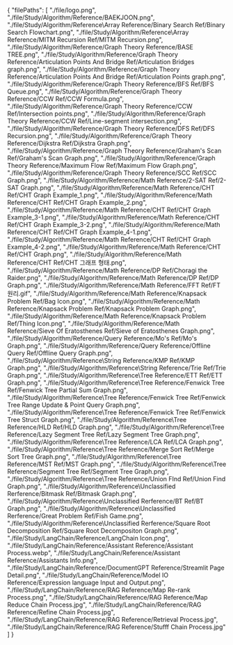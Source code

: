 {
  "filePaths": [
    "./file/logo.png",
    "./file/Study/Algorithm/Reference/BAEKJOON.png",
    "./file/Study/Algorithm/Reference\\Array Reference/Binary Search Ref/Binary Search Flowchart.png",
    "./file/Study/Algorithm/Reference\\Array Reference/MITM Recursion Ref/MITM Recursion.png",
    "./file/Study/Algorithm/Reference/Graph Theory Reference/BASE TREE.png",
    "./file/Study/Algorithm/Reference/Graph Theory Reference/Articulation Points And Bridge Ref/Articulation Bridges graph.png",
    "./file/Study/Algorithm/Reference/Graph Theory Reference/Articulation Points And Bridge Ref/Articulation Points graph.png",
    "./file/Study/Algorithm/Reference/Graph Theory Reference/BFS Ref/BFS Queue.png",
    "./file/Study/Algorithm/Reference/Graph Theory Reference/CCW Ref/CCW Formula.png",
    "./file/Study/Algorithm/Reference/Graph Theory Reference/CCW Ref/Intersection points.png",
    "./file/Study/Algorithm/Reference/Graph Theory Reference/CCW Ref/Line-segment intersection.png",
    "./file/Study/Algorithm/Reference/Graph Theory Reference/DFS Ref/DFS Recursion.png",
    "./file/Study/Algorithm/Reference/Graph Theory Reference/Dijkstra Ref/Dijkstra Graph.png",
    "./file/Study/Algorithm/Reference/Graph Theory Reference/Graham's Scan Ref/Graham's Scan Graph.png",
    "./file/Study/Algorithm/Reference/Graph Theory Reference/Maximum Flow Ref/Maximum Flow Graph.png",
    "./file/Study/Algorithm/Reference/Graph Theory Reference/SCC Ref/SCC Graph.png",
    "./file/Study/Algorithm/Reference/Math Reference/2-SAT Ref/2-SAT Graph.png",
    "./file/Study/Algorithm/Reference/Math Reference/CHT Ref/CHT Graph Example_1.png",
    "./file/Study/Algorithm/Reference/Math Reference/CHT Ref/CHT Graph Example_2.png",
    "./file/Study/Algorithm/Reference/Math Reference/CHT Ref/CHT Graph Example_3-1.png",
    "./file/Study/Algorithm/Reference/Math Reference/CHT Ref/CHT Graph Example_3-2.png",
    "./file/Study/Algorithm/Reference/Math Reference/CHT Ref/CHT Graph Example_4-1.png",
    "./file/Study/Algorithm/Reference/Math Reference/CHT Ref/CHT Graph Example_4-2.png",
    "./file/Study/Algorithm/Reference/Math Reference/CHT Ref/CHT Graph.png",
    "./file/Study/Algorithm/Reference/Math Reference/CHT Ref/CHT 그래프 형태.png",
    "./file/Study/Algorithm/Reference/Math Reference/DP Ref/Choragi the Raider.png",
    "./file/Study/Algorithm/Reference/Math Reference/DP Ref/DP Graph.png",
    "./file/Study/Algorithm/Reference/Math Reference/FFT Ref/FT 원리.gif",
    "./file/Study/Algorithm/Reference/Math Reference/Knapsack Problem Ref/Bag Icon.png",
    "./file/Study/Algorithm/Reference/Math Reference/Knapsack Problem Ref/Knapsack Problem Graph.png",
    "./file/Study/Algorithm/Reference/Math Reference/Knapsack Problem Ref/Thing Icon.png",
    "./file/Study/Algorithm/Reference/Math Reference/Sieve Of Eratosthenes Ref/Sieve of Eratosthenes Graph.png",
    "./file/Study/Algorithm/Reference/Query Reference/Mo's Ref/Mo's Graph.png",
    "./file/Study/Algorithm/Reference/Query Reference/Offline Query Ref/Offline Query Graph.png",
    "./file/Study/Algorithm/Reference\\String Reference/KMP Ref/KMP Graph.png",
    "./file/Study/Algorithm/Reference\\String Reference/Trie Ref/Trie Graph.png",
    "./file/Study/Algorithm/Reference\\Tree Reference/ETT Ref/ETT Graph.png",
    "./file/Study/Algorithm/Reference\\Tree Reference/Fenwick Tree Ref/Fenwick Tree Partial Sum Graph.png",
    "./file/Study/Algorithm/Reference\\Tree Reference/Fenwick Tree Ref/Fenwick Tree Range Update & Point Query Graph.png",
    "./file/Study/Algorithm/Reference\\Tree Reference/Fenwick Tree Ref/Fenwick Tree Struct Graph.png",
    "./file/Study/Algorithm/Reference\\Tree Reference/HLD Ref/HLD Graph.png",
    "./file/Study/Algorithm/Reference\\Tree Reference/Lazy Segment Tree Ref/Lazy Segment Tree Graph.png",
    "./file/Study/Algorithm/Reference\\Tree Reference/LCA Ref/LCA Graph.png",
    "./file/Study/Algorithm/Reference\\Tree Reference/Merge Sort Ref/Merge Sort Tree Graph.png",
    "./file/Study/Algorithm/Reference\\Tree Reference/MST Ref/MST Graph.png",
    "./file/Study/Algorithm/Reference\\Tree Reference/Segment Tree Ref/Segment Tree Graph.png",
    "./file/Study/Algorithm/Reference\\Tree Reference/Union FInd Ref/Union Find Graph.png",
    "./file/Study/Algorithm/Reference\\Unclassified Rerference/Bitmask Ref/Bitmask Graph.png",
    "./file/Study/Algorithm/Reference\\Unclassified Rerference/BT Ref/BT Graph.png",
    "./file/Study/Algorithm/Reference\\Unclassified Rerference/Great Problem Ref/Fish Game.png",
    "./file/Study/Algorithm/Reference\\Unclassified Rerference/Square Root Decomposition Ref/Square Root Decompositon Graph.png",
    "./file/Study/LangChain/Reference/LangChain Icon.png",
    "./file/Study/LangChain/Reference/Assistant Reference/Assistant Process.webp",
    "./file/Study/LangChain/Reference/Assistant Reference/Assistants Info.png",
    "./file/Study/LangChain/Reference/DocumentGPT Reference/Streamlit Page Detail.png",
    "./file/Study/LangChain/Reference/Model IO Reference/Expression language Input and Output.png",
    "./file/Study/LangChain/Reference/RAG Reference/Map Re-rank Process.png",
    "./file/Study/LangChain/Reference/RAG Reference/Map Reduce Chain Process.jpg",
    "./file/Study/LangChain/Reference/RAG Reference/Refine Chain Process.jpg",
    "./file/Study/LangChain/Reference/RAG Reference/Retrieval Process.jpg",
    "./file/Study/LangChain/Reference/RAG Reference/Stufff Chain Process.jpg"
  ]
}